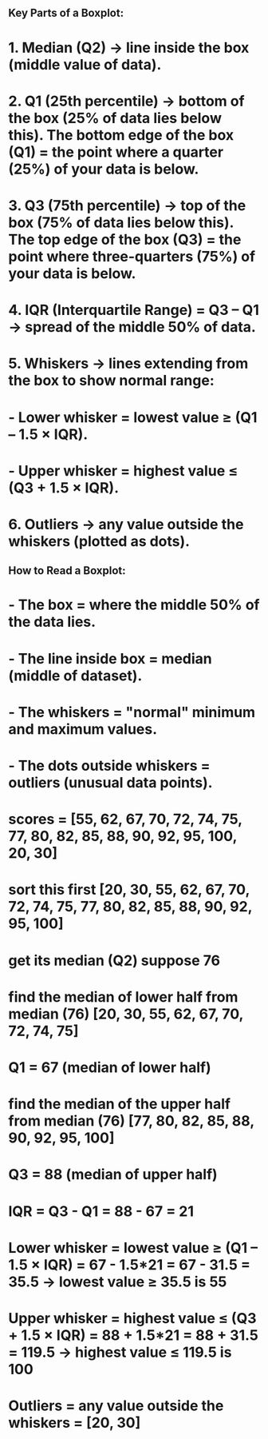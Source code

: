 ## Key Parts of a Boxplot:
# 1. **Median (Q2)** → line inside the box (middle value of data).
# 2. **Q1 (25th percentile)** → bottom of the box (25% of data lies below this). The bottom edge of the box (Q1) = the point where a quarter (25%) of your data is below.
# 3. **Q3 (75th percentile)** → top of the box (75% of data lies below this). The top edge of the box (Q3) = the point where three-quarters (75%) of your data is below.
# 4. **IQR (Interquartile Range)** = Q3 – Q1 → spread of the middle 50% of data.
# 5. **Whiskers** → lines extending from the box to show normal range:
#    - Lower whisker = lowest value ≥ (Q1 – 1.5 × IQR).
#    - Upper whisker = highest value ≤ (Q3 + 1.5 × IQR).
# 6. **Outliers** → any value outside the whiskers (plotted as dots).


## How to Read a Boxplot:
# - The **box** = where the middle 50% of the data lies.
# - The **line inside box** = median (middle of dataset).
# - The **whiskers** = "normal" minimum and maximum values.
# - The **dots outside whiskers** = outliers (unusual data points).


# scores = [55, 62, 67, 70, 72, 74, 75, 77, 80, 82, 85, 88, 90, 92, 95, 100, 20, 30]
# sort this first [20, 30, 55, 62, 67, 70, 72, 74, 75, 77, 80, 82, 85, 88, 90, 92, 95, 100]
# get its median (Q2) suppose 76
# find the median of lower half from median (76) [20, 30, 55, 62, 67, 70, 72, 74, 75]
# Q1 = 67 (median of lower half)
# find the median of the upper half from median (76) [77, 80, 82, 85, 88, 90, 92, 95, 100]
# Q3 = 88 (median of upper half)
# IQR = Q3 - Q1 = 88 - 67 = 21
# Lower whisker = lowest value ≥ (Q1 – 1.5 × IQR) = 67 - 1.5*21 = 67 - 31.5 = 35.5 → lowest value ≥ 35.5 is 55
# Upper whisker = highest value ≤ (Q3 + 1.5 × IQR) = 88 + 1.5*21 = 88 + 31.5 = 119.5 → highest value ≤ 119.5 is 100
# Outliers = any value outside the whiskers = [20, 30]